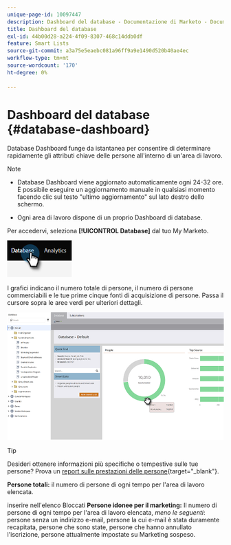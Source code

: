 ```yaml
---
unique-page-id: 10097447
description: Dashboard del database - Documentazione di Marketo - Documentazione del prodotto
title: Dashboard del database
exl-id: 44b00d28-a224-4f09-8307-468c14ddb0df
feature: Smart Lists
source-git-commit: a3a75e5eaebc081a96ff9a9e1490d520b40ae4ec
workflow-type: tm+mt
source-wordcount: '170'
ht-degree: 0%

---
```


# Dashboard del database {#database-dashboard}

Database Dashboard funge da istantanea per consentire di determinare rapidamente gli attributi chiave delle persone all&#39;interno di un&#39;area di lavoro.

>[!NOTE]
>
>* Database Dashboard viene aggiornato automaticamente ogni 24-32 ore. È possibile eseguire un aggiornamento manuale in qualsiasi momento facendo clic sul testo &quot;ultimo aggiornamento&quot; sul lato destro dello schermo.
>
>* Ogni area di lavoro dispone di un proprio Dashboard di database.

Per accedervi, seleziona **[!UICONTROL Database]** dal tuo My Marketo.

![](assets/database-dashboard-1.png)

I grafici indicano il numero totale di persone, il numero di persone commerciabili e le tue prime cinque fonti di acquisizione di persone. Passa il cursore sopra le aree verdi per ulteriori dettagli.

![](assets/database-dashboard-2.png)

>[!TIP]
>
>Desideri ottenere informazioni più specifiche o tempestive sulle tue persone? Prova un [report sulle prestazioni delle persone](/help/marketo/product-docs/reporting/basic-reporting/report-types/people-performance-report.md){target="_blank"}.

**Persone totali:** il numero di persone di ogni tempo per l&#39;area di lavoro elencata.

inserire nell&#39;elenco Bloccati **Persone idonee per il marketing:** Il numero di persone di ogni tempo per l&#39;area di lavoro elencata, _meno le seguenti_: persone senza un indirizzo e-mail, persone la cui e-mail è stata duramente recapitata, persone che sono state, persone che hanno annullato l&#39;iscrizione, persone attualmente impostate su Marketing sospeso.
